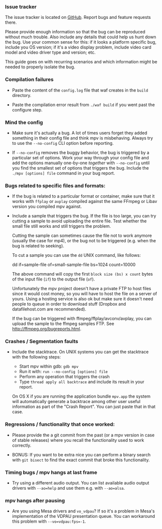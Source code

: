 ### Issue tracker

The issue tracker is located on [GitHub](https://github.com/mpv-player/mpv/issues).
Report bugs and feature requests there.

Please provide enough information so that the bug can be reproduced without
much trouble. Also include any details that could help us hunt down the bug.
Use your common sense for this: if it looks a platform specific bug, include
you OS version; if it's a video display problem, include video card model
and video driver type and version; etc.

This guide goes on with recurring scenarios and which information might be
needed to properly isolate the bug.

### Compilation failures

- Paste the content of the `config.log` file that waf creates in the
  `build` directory.

- Paste the compilation error result from `./waf build` if you went past
  the configure step.

### Mind the config

- Make sure it's actually a bug. A lot of times users forget they added
  something in their config file and think mpv is misbehaving. Always try
  to use the `--no-config` CLI option before reporting.

- If `--no-config` removes the buggy behavior, the bug is triggered by a 
  particular set of options. Work your way through your config file
  and add the options manually one-by-one _together_ with `--no-config` until
  you find the smallest set of options that triggers the bug. Include the
  `./mpv [options] file` command in your bug report.

### Bugs related to specific files and formats:

- If the bug is related to a particular format or container, make sure that
  it works with `ffplay` or `avplay` compiled against the same FFmpeg
  or Libav version you compiled mpv against.

- Include a sample that triggers the bug. If the file is too large, you can try
  cutting a sample to avoid uploading the entire file. Test whether the small
  file still works and still triggers the problem.

  Cutting the sample can sometimes cause the file not to work anymore (usually
  the case for mp4), or the bug not to be triggered (e.g. when the bug is
  related to seeking).

  To cut a sample you can use the `dd` UNIX command, like follows:

    dd if=sample-file of=small-sample-file bs=1024 count=10000

  The above command will copy the first `block size (bs) x count` bytes of
  the input file (`if`) to the output file (`of`).

  Unfortunately the mpv project doesn't have a private FTP to host files since
  it would cost money, so you will have to host the file on a server of yours.
  Using a hosting service is also ok but make sure it doesn't need people to
  queue in order to download stuff (Dropbox and datafilehost.com are
  recommended).
  
  If the bug can be triggered with ffmpeg/ffplay/avconv/avplay, you can upload
  the sample to the ffmpeg samples FTP. See http://ffmpeg.org/bugreports.html.
  

### Crashes / Segmentation faults

- Include the stacktrace. On UNIX systems you can get the stacktrace with the
  following steps:

    - Start mpv within gdb: `gdb mpv`
    - Run it with: `run --no-config [options] file`
    - Perform any operation that triggers the crash
    - Type `thread apply all backtrace` and include its result in your
      report.

  On OS X if you are running the application bundle `mpv.app` the system
  will automatically generate a backtrace among other user useful information
  as part of the "Crash Report". You can just paste that in that case.

### Regressions / functionality that once worked:

- Please provide the a git commit from the past (or a mpv version in case of
  stable releases) where you recall the functionality used to work correctly.

- BONUS: If you want to be extra nice you can perform a binary search with
  `git bisect` to find the exact commit that broke this functionality.

### Timing bugs / mpv hangs at last frame

- Try using a different audio output. You can list available audio output
  drivers with `--ao=help` and use them e.g. with `--ao=alsa`.

### mpv hangs after pausing

- Are you using Mesa drivers and `vo_vdpau`? If so it's a problem in Mesa's
  implementation of the VDPAU presentation queue. You can workaround this
  problem with `--vo=vdpau:fps=-1`.
